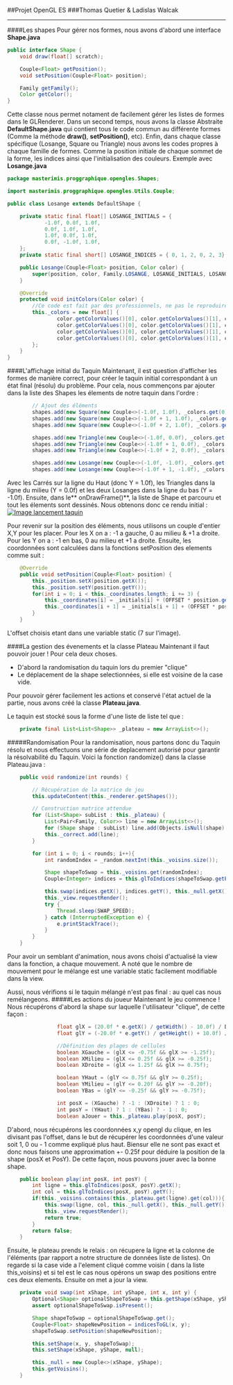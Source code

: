 ##Projet OpenGL ES 
###Thomas Quetier & Ladislas Walcak

------------

####Les shapes
Pour gérer nos formes, nous avons d'abord une interface **Shape.java** 
```java
public interface Shape {
    void draw(float[] scratch);

    Couple<Float> getPosition();
    void setPosition(Couple<Float> position);

    Family getFamily();
    Color getColor();
}

```
Cette classe nous permet notament de facilement gérer les listes de formes dans le GLRenderer. 
Dans un second temps, nous avons la classe Abstraite **DefaultShape.java** qui contient tous le code commun au différente formes (Comme la méthode **draw()**, **setPosition()**, etc).
Enfin, dans chaque classe spécifique (Losange, Square ou Triangle) nous avons les codes propres à chaque famille de formes. Comme la position initiale de chaque sommet de la forme, les indices ainsi que l'initialisation des couleurs. Exemple avec **Losange.java**
```java
package masterimis.proggraphique.opengles.Shapes;

import masterimis.proggraphique.opengles.Utils.Couple;

public class Losange extends DefaultShape {

    private static final float[] LOSANGE_INITIALS = {
            -1.0f, 0.0f, 1.0f,
            0.0f, 1.0f, 1.0f,
            1.0f, 0.0f, 1.0f,
            0.0f, -1.0f, 1.0f,
    };
    private static final short[] LOSANGE_INDICES = { 0, 1, 2, 0, 2, 3};

    public Losange(Couple<Float> position, Color color) {
        super(position, color, Family.LOSANGE, LOSANGE_INITIALS, LOSANGE_INDICES);
    }

    @Override
    protected void initColors(Color color) {
        //Ce code est fait par des professionnels, ne pas le reproduire
        this._colors = new float[] {
                color.getColorValues()[0], color.getColorValues()[1], color.getColorValues()[2], color.getColorValues()[3],
                color.getColorValues()[0], color.getColorValues()[1], color.getColorValues()[2], color.getColorValues()[3],
                color.getColorValues()[0], color.getColorValues()[1], color.getColorValues()[2], color.getColorValues()[3],
                color.getColorValues()[0], color.getColorValues()[1], color.getColorValues()[2], color.getColorValues()[3],
        };
    }
}
```
####L'affichage initial du Taquin
Maintenant, il est question d'afficher les formes de manière correct, pour créer le taquin initial correspondant à un état final (résolu) du problème. 
Pour cela, nous commençons par ajouter dans la liste des Shapes les élements de notre taquin dans l'ordre : 
```java
        // Ajout des éléments
        shapes.add(new Square(new Couple<>(-1.0f, 1.0f), _colors.get(0)));
        shapes.add(new Square(new Couple<>(-1.0f + 1, 1.0f), _colors.get(1)));
        shapes.add(new Square(new Couple<>(-1.0f + 2, 1.0f), _colors.get(2)));

        shapes.add(new Triangle(new Couple<>(-1.0f, 0.0f), _colors.get(0)));
        shapes.add(new Triangle(new Couple<>(-1.0f + 1, 0.0f), _colors.get(1)));
        shapes.add(new Triangle(new Couple<>(-1.0f + 2, 0.0f), _colors.get(2)));

        shapes.add(new Losange(new Couple<>(-1.0f, -1.0f), _colors.get(0)));
        shapes.add(new Losange(new Couple<>(-1.0f + 1, -1.0f), _colors.get(1)));
```
Avec les Carrés sur la ligne du Haut (donc Y = 1.0f), les Triangles dans la ligne du milieu (Y = 0.0f) et les deux Losanges dans la ligne du bas (Y = -1.0f). Ensuite, dans le** onDrawFrame()**, la liste de Shape et parcouru et tout les élements sont dessinés. 
Nous obtenons donc ce rendu initial : 
[![Image lancement taquin](https://media.discordapp.net/attachments/765538966115319858/843475425626685480/IMG_20210516_150959.jpg?width=301&height=640 "Image lancement taquin")](https://media.discordapp.net/attachments/765538966115319858/843475425626685480/IMG_20210516_150959.jpg?width=301&height=640 "Image lancement taquin")

Pour revenir sur la position des éléments, nous utilisons un couple d'entier X,Y pour les placer. Pour les X on a : -1 a gauche, 0 au milieu & +1 a droite. Pour les Y on a : -1 en bas, 0 au milieu et +1 a droite. Ensuite, les coordonnées sont calculées dans la fonctions setPosition des elements comme suit :
```java
    @Override
    public void setPosition(Couple<Float> position) {
        this._position.setX(position.getX());
        this._position.setY(position.getY());
        for(int i = 0; i < this._coordinates.length; i += 3) {
            this._coordinates[i] = _initials[i] + (OFFSET * position.getX());
            this._coordinates[i + 1] = _initials[i + 1] + (OFFSET * position.getY());
        }
    }
```
L'offset choisis etant dans une variable static (7 sur l'image).

####La gestion des évenements et la classe Plateau 
Maintenant il faut pouvoir jouer ! Pour cela deux choses. 
- D'abord la randomisation du taquin lors du premier "clique"
- Le déplacement de la shape selectionnées, si elle est voisine de la case vide.

Pour pouvoir gérer facilement les actions et conservé l'état actuel de la partie, nous avons créé la classe **Plateau.java**. 

Le taquin est stocké sous la forme d'une liste de liste tel que : 
```java
    private final List<List<Shape>> _plateau = new ArrayList<>();
```

#####Randomisation 
Pour la randomisation, nous partons donc du Taquin résolu et nous effectuons une série de deplacement autorisé pour garantir la résolvabilité du Taquin. 
Voici la fonction randomize() dans la classe Plateau.java :
```java
    public void randomize(int rounds) {

        // Récupération de la matrice de jeu
        this.updateContent(this._renderer.getShapes());

        // Construction matrice attendue
        for (List<Shape> subList : this._plateau) {
            List<Pair<Family, Color>> line = new ArrayList<>();
            for (Shape shape : subList) line.add(Objects.isNull(shape) ? null : new Pair<>(shape.getFamily(), shape.getColor()));
            this._correct.add(line);
        }

        for (int i = 0; i < rounds; i++){
            int randomIndex = _random.nextInt(this._voisins.size());

            Shape shapeToSwap = this._voisins.get(randomIndex);
            Couple<Integer> indices = this.glToIndices(shapeToSwap.getPosition());

            this.swap(indices.getX(), indices.getY(), this._null.getX(), this._null.getY());
            this._view.requestRender();
            try {
                Thread.sleep(SWAP_SPEED);
            } catch (InterruptedException e) {
                e.printStackTrace();
            }
        }
    }
```
Pour avoir un semblant d'animation, nous avons choisi d'actualisé la view dans la fonction, a chaque mouvement. A noté que le nombre de mouvement pour le mélange est une variable static facilement modifiable dans la view.

Aussi, nous vérifions si le taquin mélangé n'est pas final : au quel cas nous remélangeons. 
#####Les actions du joueur
Maintenant le jeu commence ! Nous récupérons d'abord la shape sur laquelle l'utilisateur "clique", de cette façon : 
```java
                float glX = (20.0f * e.getX() / getWidth() - 10.0f) / DefaultShape.OFFSET;
                float glY = (-20.0f * e.getY() / getHeight() + 10.0f) / DefaultShape.OFFSET;

                //Définition des plages de cellules
                boolean XGauche = (glX <= -0.75f && glX >= -1.25f);
                boolean XMilieu = (glX <= 0.25f && glX >= -0.25f);
                boolean XDroite = (glX <= 1.25f && glX >= 0.75f);

                boolean YHaut = (glY <= 0.75f && glY >= 0.25f);
                boolean YMilieu = (glY <= 0.20f && glY >= -0.20f);
                boolean YBas = (glY <= -0.25f && glY >= -0.75f);

                int posX = (XGauche) ? -1 : (XDroite) ? 1 : 0;
                int posY = (YHaut) ? 1 : (YBas) ? - 1 : 0;
                boolean aJouer = this._plateau.play(posX, posY);
```
D'abord, nous récupérons les coordonnées x,y opengl du clique, en les divisant pas l'offset, dans le but de récupérer les coordonnées d'une valeur soit 1, 0 ou - 1 comme expliqué plus haut. Biensur elle ne sont pas exact et donc nous faisons une approximation +- 0.25f pour déduire la position de la shape (posX et PosY). De cette façon, nous pouvons jouer avec la bonne shape.
```java
    public boolean play(int posX, int posY) {
        int ligne = this.glToIndices(posX, posY).getX();
        int col = this.glToIndices(posX, posY).getY();
        if(this._voisins.contains(this._plateau.get(ligne).get(col))){
            this.swap(ligne, col, this._null.getX(), this._null.getY());
            this._view.requestRender();
            return true;
        }
        return false;
    }
```
Ensuite, le plateau prends le relais : on récupere la ligne et la colonne de l'éléments (par rapport a notre structure de données liste de listes). On regarde si la case vide a l'element cliqué comme voisin ( dans la liste this_voisins) et si tel est le cas nous opérons un swap des positions entre ces deux elements. Ensuite on met a jour la view. 
```java
    private void swap(int xShape, int yShape, int x, int y) {
        Optional<Shape> optionalShapeToSwap = this.getShape(xShape, yShape);
        assert optionalShapeToSwap.isPresent();

        Shape shapeToSwap = optionalShapeToSwap.get();
        Couple<Float> shapeNewPosition = indicesToGL(x, y);
        shapeToSwap.setPosition(shapeNewPosition);

        this.setShape(x, y, shapeToSwap);
        this.setShape(xShape, yShape, null);

        this._null = new Couple<>(xShape, yShape);
        this.getVoisins();
    }
```